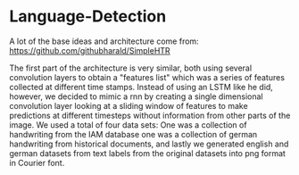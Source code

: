 # Language-Detection

A lot of the base ideas and architecture come from:
https://github.com/githubharald/SimpleHTR

The first part of the architecture is very similar, both using several convolution layers to obtain a
"features list" which was a series of features collected at different time stamps.
Instead of using an LSTM like he did, however, we decided to mimic a rnn by creating
a single dimensional convolution layer looking at a sliding window of features to make predictions
at different timesteps without information from other parts of the image.
We used a total of four data sets: One was a collection of handwriting from the IAM database
one was a collection of german handwriting from historical documents, and lastly
we generated english and german datasets from text labels from the original datasets
into png format in Courier font.
